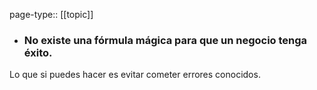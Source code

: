 page-type:: [[topic]]
- ### No existe una fórmula mágica para que un negocio tenga éxito.

Lo que si puedes hacer es evitar cometer errores conocidos.


